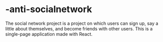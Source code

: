 # -anti-socialnetwork
The social network project is a project on which users can sign up, say a little about themselves, and become friends with other users. This is a single-page application made with React.
